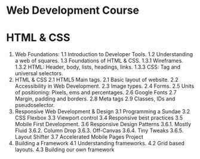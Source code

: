 Web Development Course
===============

# HTML & CSS
1. Web Foundations: 
	1.1 Introduction to Developer Tools.
	1.2 Understanding a web of squares.
	1.3 Foundations of HTML & CSS.
		1.3.1 Wireframes.
		1.3.2 HTML: Header, body, lists, headings, links.
		1.3.3 CSS: Tag and universal selectors.
2. HTML & CSS
	2.1 HTML5 Main tags.
	2.1 Basic layout of website.
	2.2 Accessibility in Web Development.
	2.3 Image types.
	2.4 Forms.
	2.5 Units of positioning: Pixels, ems and percentages.
	2.6 Google Fonts
	2.7 Margin, padding and borders.
	2.8 Meta tags
	2.9 Classes, IDs and pseudoselector.
3. Responsive Web Development & Design
	3.1 Programming a Sundae
	3.2 CSS Flexbox
	3.3 Viewport control
	3.4 Responsive best practices
	3.5 Mobile First Development.
	3.6 Responsive Design Patterns
		3.6.1. Mostly Fluid
		3.6.2. Column Drop
		3.6.3. Off-Canvas
		3.6.4. Tiny Tweaks
		3.6.5. Layout Shifter
	3.7 Accelerated Mobile Pages Project
4. Building a Framework
	4.1 Understanding frameworks.
	4.2 Grid based layouts.
	4.3 Building our own framework








